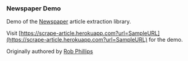### Newspaper Demo

Demo of the [Newspaper](https://github.com/codelucas/newspaper) article extraction library.

Visit [https://scrape-article.herokuapp.com?url=SampleURL](https://scrape-article.herokuapp.com?url=SampleURL) for the demo.

Originally authored by [Rob Phillips](https://github.com/iwasrobbed)
